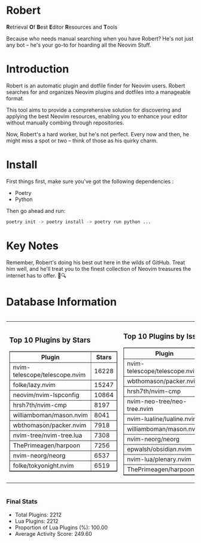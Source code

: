 # Robert

**R**etrieval
**O**f
**B**est
**E**ditor
**R**esources and
**T**ools

Because who needs manual searching when you have Robert?
He's not just any bot – he's your go-to for hoarding all the Neovim Stuff.

# Introduction
Robert is an automatic plugin and dotfile finder for Neovim users. Robert searches for and organizes Neovim plugins and dotfiles into a manageable format.

This tool aims to provide a comprehensive solution for discovering and applying the best Neovim resources, enabling you to enhance your editor without manually combing through repositories.

Now, Robert's a hard worker, but he's not perfect. Every now and then, he might miss a spot or two – think of those as his quirky charm. 

# Install
 First things first, make sure you've got the following dependencies :
  - Poetry 
  - Python 

Then go ahead and run:

```bash
poetry init -> poetry install -> poetry run python ...
```
# Key Notes

Remember, Robert's doing his best out here in the wilds of GitHub. Treat him well, and he'll treat you to the finest collection of Neovim treasures the internet has to offer. 🎩🔍


# Database Information

<div style='display:flex;flex-direction:row;justify-content:space-between;'><table><tr><td><h3>Top 10 Plugins by Stars</h3><table border="1"><tr><th>Plugin</th><th>Stars</th></tr><tr><td>nvim-telescope/telescope.nvim</td><td>16228</td></tr><tr><td>folke/lazy.nvim</td><td>15247</td></tr><tr><td>neovim/nvim-lspconfig</td><td>10864</td></tr><tr><td>hrsh7th/nvim-cmp</td><td>8197</td></tr><tr><td>williamboman/mason.nvim</td><td>8041</td></tr><tr><td>wbthomason/packer.nvim</td><td>7918</td></tr><tr><td>nvim-tree/nvim-tree.lua</td><td>7308</td></tr><tr><td>ThePrimeagen/harpoon</td><td>7256</td></tr><tr><td>nvim-neorg/neorg</td><td>6537</td></tr><tr><td>folke/tokyonight.nvim</td><td>6519</td></tr></table></td><td><h3>Top 10 Plugins by Issues</h3><table border="1"><tr><th>Plugin</th><th>Issues</th></tr><tr><td>nvim-telescope/telescope.nvim</td><td>392</td></tr><tr><td>wbthomason/packer.nvim</td><td>306</td></tr><tr><td>hrsh7th/nvim-cmp</td><td>290</td></tr><tr><td>nvim-neo-tree/neo-tree.nvim</td><td>241</td></tr><tr><td>nvim-lualine/lualine.nvim</td><td>234</td></tr><tr><td>williamboman/mason.nvim</td><td>215</td></tr><tr><td>nvim-neorg/neorg</td><td>187</td></tr><tr><td>epwalsh/obsidian.nvim</td><td>173</td></tr><tr><td>nvim-lua/plenary.nvim</td><td>148</td></tr><tr><td>ThePrimeagen/harpoon</td><td>127</td></tr></table></td><td><h3>Top 10 Plugins by Forks</h3><table border="1"><tr><th>Plugin</th><th>Forks</th></tr><tr><td>neovim/nvim-lspconfig</td><td>2095</td></tr><tr><td>nvim-telescope/telescope.nvim</td><td>845</td></tr><tr><td>nvim-tree/nvim-tree.lua</td><td>612</td></tr><tr><td>nvim-lualine/lualine.nvim</td><td>473</td></tr><tr><td>folke/tokyonight.nvim</td><td>437</td></tr><tr><td>hrsh7th/nvim-cmp</td><td>411</td></tr><tr><td>ThePrimeagen/harpoon</td><td>383</td></tr><tr><td>folke/lazy.nvim</td><td>371</td></tr><tr><td>jackMort/ChatGPT.nvim</td><td>320</td></tr><tr><td>nvimdev/lspsaga.nvim</td><td>288</td></tr></table></td></tr></table></div>

### Final Stats
- Total Plugins: 2212
- Lua Plugins: 2212
- Proportion of Lua Plugins (%): 100.00
- Average Activity Score: 249.60

